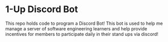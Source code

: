 # 1-Up Discord Bot

This repo holds code to program a Discord Bot! This bot is used to help me manage a server of software engineering learners and help provide incentives for members to participate daily in their stand ups via discord!